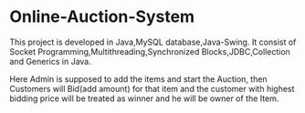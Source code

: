 # Online-Auction-System

This project is developed in Java,MySQL database,Java-Swing.
It consist of Socket Programming,Multithreading,Synchronized Blocks,JDBC,Collection and Generics in Java.

Here Admin is supposed to add the items and start the Auction,
then Customers will Bid(add amount) for that item and the customer with highest bidding price will be treated as winner and
he will be owner of the Item.
